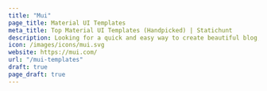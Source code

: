 ```yaml
---
title: "Mui"
page_title: Material UI Templates
meta_title: Top Material UI Templates (Handpicked) | Statichunt
description: Looking for a quick and easy way to create beautiful blog, portfolio,bussiness and admin dashboard website? Check out Material UI Templates Templates!
icon: /images/icons/mui.svg
website: https://mui.com/
url: "/mui-templates"
draft: true
page_draft: true
---
```

